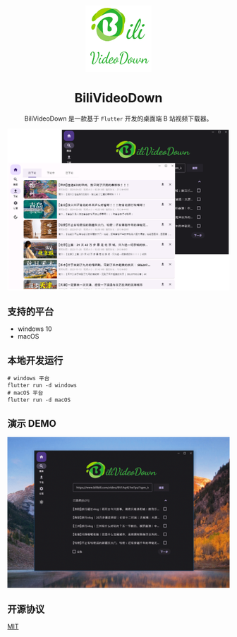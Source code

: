<div align="center">
    <img src="./docs/app_icon.png" alt="预览" style="width: 150px; height: 150px;"/>

<h1 align="center">BiliVideoDown</h1>

BiliVideoDown 是一款基于 `Flutter` 开发的桌面端 B 站视频下载器。

![主界面](./docs/product.png)

</div>

## 支持的平台

- windows 10
- macOS

## 本地开发运行

```
# windows 平台
flutter run -d windows
# macOS 平台
flutter run -d macOS
```

## 演示 DEMO

![演示 DEMO](./docs/product.gif)

## 开源协议

[MIT](https://opensource.org/license/mit/)

